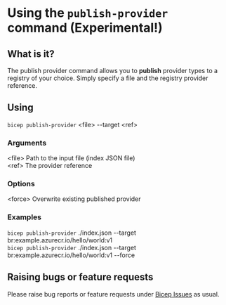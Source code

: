 # Using the `publish-provider` command (Experimental!)

## What is it?
The publish provider command allows you to **publish** provider types to a registry of your choice. Simply specify a file and the registry provider reference.

## Using
`bicep publish-provider` \<file> --target \<ref>

### Arguments
\<file> Path to the input file (index JSON file)\
\<ref> The provider reference

### Options
\<force> Overwrite existing published provider

### Examples
`bicep publish-provider` ./index.json --target br:example.azurecr.io/hello/world:v1\
`bicep publish-provider` ./index.json --target br:example.azurecr.io/hello/world:v1 --force

## Raising bugs or feature requests
Please raise bug reports or feature requests under [Bicep Issues](https://github.com/Azure/bicep/issues) as usual.
